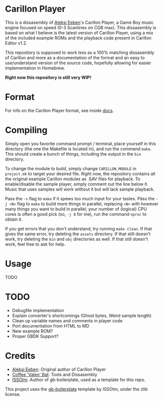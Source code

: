 # Carillon Player
This is a dissasembly of [Aleksi Eeben](https://aleksieeben.wordpress.com/)'s Carillon Player, a Game Boy music engine focused on speed (0-3 Scanlines on CGB max). This dissasembly is based on what I believe is the latest version of Carillon Player, using a mix of the included example ROMs and the playback code present in Carillon Editor v1.2.

This repository is supposed to work less as a 100% matching dissasembly of Carillon and more as a documentation of the format and an easy to use/understand version of the source code, hopefully allowing for easier implementation in Homebrew.

**Right now this repository is still very WIP!**

# Format
For info on the Carillon Player format, see inside [docs](docs/).

# Compiling
Simply open you favorite command prompt / terminal, place yourself in this directory (the one the Makefile is located in), and run the command `make`.
This should create a bunch of things, including the output in the `bin` directory. 

To change the module to build, simply change `CARILLON_MODULE` in `project.mk` to target your desired file. Right now, the repository contains all the original example Carillon modules as .SAV files for playback. To enable/disable the sample player, simply comment out the line below it. Music that uses samples will work without it but will lack sample playback.

Pass the `-s` flag to `make` if it spews too much input for your tastes.
Päss the `-j <N>` flag to `make` to build more things in parallel, replacing `<N>` with however many things you want to build in parallel; your number of (logical) CPU cores is often a good pick (so, `-j 8` for me), run the command `nproc` to obtain it.

If you get errors that you don't understand, try running `make clean`.
If that gives the same error, try deleting the `assets` directory.
If that still doesn't work, try deleting the `bin` and `obj` directories as well.
If that still doesn't work, feel free to ask for help.

# Usage
TODO

# TODO
- Debugfile implementation
- Explain converter's shortcomings (Ghost bytes, Weird sample length)
- Clean up variable names and comments in player code
- Port documentation from HTML to MD
- New example ROM?
- Proper GBDK Support?

# Credits
- [Aleksi Eeben](https://aleksieeben.wordpress.com/): Original author of Carillon Player
- [Coffee 'Valen' Bat](https://x.com/Cofebbat): Tools and Dissasembly
- [ISSOtm](https://eldred.fr/): Author of gb-boilerplate, used as a template for this repo.

This project uses the [gb-boilerplate](https://github.com/ISSOtm/gb-boilerplate) template by ISSOtm, under the zlib license.